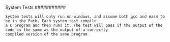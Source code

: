 System Tests
###########

    System tests will only run on windows, and assume both gcc and nasm to be in the Path. Each system test compile
    a C program and then runs it. The test will pass if the output of the code is the same as the output of a correctly
    compiled version of the same program
